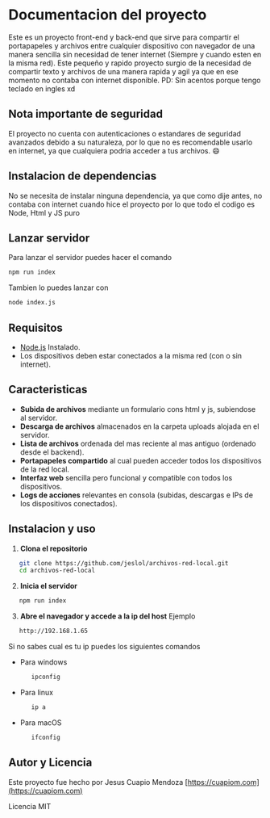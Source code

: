 
# Documentacion del proyecto 

Este es un proyecto front-end y back-end que sirve para compartir el portapapeles y archivos entre cualquier dispositivo con navegador de una manera sencilla sin necesidad de tener internet (Siempre y cuando esten en la misma red). Este pequeño y rapido proyecto surgio de la necesidad de compartir texto y archivos de una manera rapida y agil ya que en ese momento no contaba con internet disponible.
PD: Sin acentos porque tengo teclado en ingles xd

## **Nota importante de seguridad**

El proyecto no cuenta con autenticaciones o estandares de seguridad avanzados debido a su naturaleza, por lo que no es recomendable usarlo en internet, ya que cualquiera podria acceder a tus archivos. 😄

## Instalacion de dependencias

No se necesita de instalar ninguna dependencia, ya que como dije antes, no contaba con internet cuando hice el proyecto por lo que todo el codigo es Node, Html y JS puro

## Lanzar servidor

Para lanzar el servidor puedes hacer el comando

```bash
npm run index
```

Tambien lo puedes lanzar con

```bash
node index.js
```

## Requisitos

   - [Node.js](https://nodejs.org/es/download) Instalado.
   - Los dispositivos deben estar conectados a la misma red (con o sin internet).

## Caracteristicas

- **Subida de archivos** mediante un formulario cons html y js, subiendose al servidor.
- **Descarga de archivos** almacenados en la carpeta uploads alojada en el servidor.
- **Lista de archivos** ordenada del mas reciente al mas antiguo (ordenado desde el backend).
- **Portapapeles compartido** al cual pueden acceder todos los dispositivos de la red local.
- **Interfaz web** sencilla pero funcional y compatible con todos los dispositivos.
- **Logs de acciones** relevantes en consola (subidas, descargas e IPs de los dispositivos conectados).

## Instalacion y uso

1. **Clona el repositorio**

```bash
   git clone https://github.com/jeslol/archivos-red-local.git
   cd archivos-red-local
```

2. **Inicia el servidor**

```bash
   npm run index
```

3. **Abre el navegador y accede a la ip del host**
   Ejemplo

```bash
   http://192.168.1.65
```

   Si no sabes cual es tu ip puedes los siguientes comandos

   - Para windows

      ```bash
         ipconfig
      ```
   - Para linux
      ```bash
         ip a
      ```
   - Para macOS
      ```bash
         ifconfig
      ```



## Autor y Licencia

Este proyecto fue hecho por Jesus Cuapio Mendoza
[https://cuapiom.com](https://cuapiom.com)

Licencia MIT